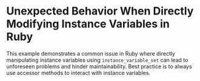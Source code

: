 # Unexpected Behavior When Directly Modifying Instance Variables in Ruby

This example demonstrates a common issue in Ruby where directly manipulating instance variables using `instance_variable_set` can lead to unforeseen problems and hinder maintainability.  Best practice is to always use accessor methods to interact with instance variables.